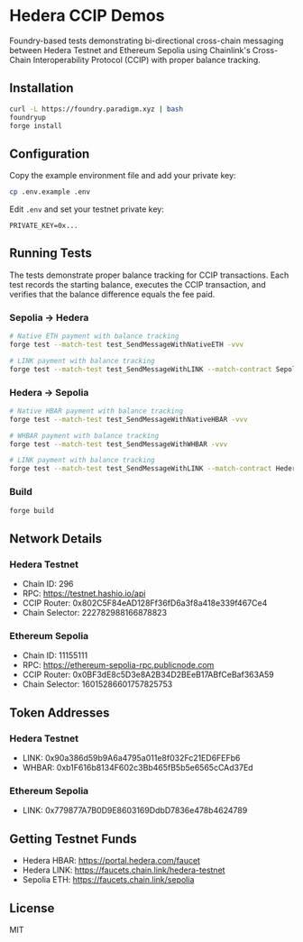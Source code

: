 # Hedera CCIP Demos

Foundry-based tests demonstrating bi-directional cross-chain messaging between Hedera Testnet and Ethereum Sepolia using Chainlink's Cross-Chain Interoperability Protocol (CCIP) with proper balance tracking.

## Installation

```bash
curl -L https://foundry.paradigm.xyz | bash
foundryup
forge install
```

## Configuration

Copy the example environment file and add your private key:

```bash
cp .env.example .env
```

Edit `.env` and set your testnet private key:

```
PRIVATE_KEY=0x...
```

## Running Tests

The tests demonstrate proper balance tracking for CCIP transactions. Each test records the starting balance, executes the CCIP transaction, and verifies that the balance difference equals the fee paid.

### Sepolia → Hedera

```bash
# Native ETH payment with balance tracking
forge test --match-test test_SendMessageWithNativeETH -vvv

# LINK payment with balance tracking
forge test --match-test test_SendMessageWithLINK --match-contract SepoliaCCIPTest -vvv
```

### Hedera → Sepolia

```bash
# Native HBAR payment with balance tracking
forge test --match-test test_SendMessageWithNativeHBAR -vvv

# WHBAR payment with balance tracking
forge test --match-test test_SendMessageWithWHBAR -vvv

# LINK payment with balance tracking
forge test --match-test test_SendMessageWithLINK --match-contract HederaCCIPTest -vvv
```

### Build

```bash
forge build
```

## Network Details

### Hedera Testnet
- Chain ID: 296
- RPC: https://testnet.hashio.io/api
- CCIP Router: 0x802C5F84eAD128Ff36fD6a3f8a418e339f467Ce4
- Chain Selector: 222782988166878823

### Ethereum Sepolia
- Chain ID: 11155111
- RPC: https://ethereum-sepolia-rpc.publicnode.com
- CCIP Router: 0x0BF3dE8c5D3e8A2B34D2BEeB17ABfCeBaf363A59
- Chain Selector: 16015286601757825753

## Token Addresses

### Hedera Testnet
- LINK: 0x90a386d59b9A6a4795a011e8f032Fc21ED6FEFb6
- WHBAR: 0xb1F616b8134F602c3Bb465fB5b5e6565cCAd37Ed

### Ethereum Sepolia
- LINK: 0x779877A7B0D9E8603169DdbD7836e478b4624789

## Getting Testnet Funds

- Hedera HBAR: https://portal.hedera.com/faucet
- Hedera LINK: https://faucets.chain.link/hedera-testnet
- Sepolia ETH: https://faucets.chain.link/sepolia

## License

MIT
